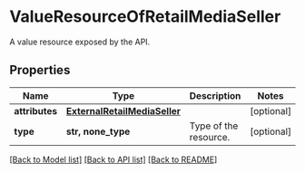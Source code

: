 # ValueResourceOfRetailMediaSeller

A value resource exposed by the API.

## Properties
Name | Type | Description | Notes
------------ | ------------- | ------------- | -------------
**attributes** | [**ExternalRetailMediaSeller**](ExternalRetailMediaSeller.md) |  | [optional] 
**type** | **str, none_type** | Type of the resource. | [optional] 

[[Back to Model list]](../README.md#documentation-for-models) [[Back to API list]](../README.md#documentation-for-api-endpoints) [[Back to README]](../README.md)


